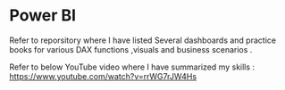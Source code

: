 # Power BI
Refer to reporsitory where I have listed Several dashboards and practice books for various DAX functions ,visuals and business scenarios .

Refer to below YouTube video where I have summarized my skills :
https://www.youtube.com/watch?v=rrWG7rJW4Hs
